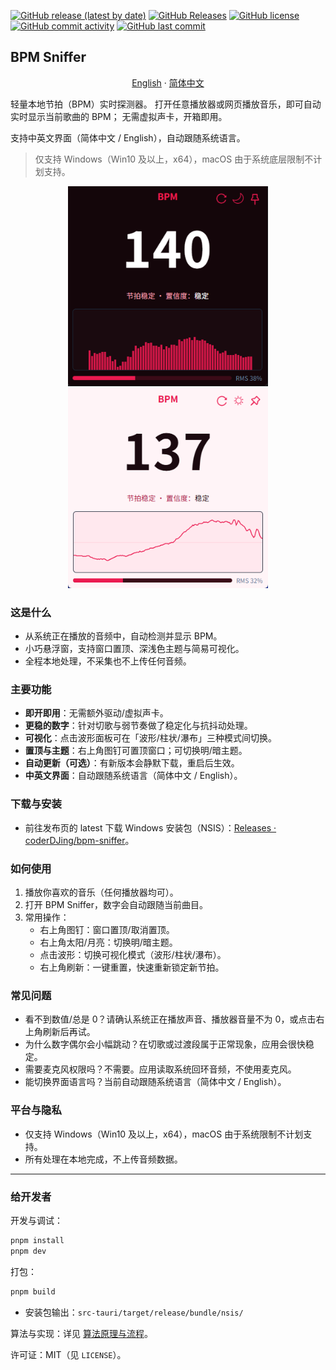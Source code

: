 [![GitHub release (latest by date)](https://img.shields.io/github/v/release/coderDJing/bpm-sniffer)](github.com/coderDJing/bpm-sniffer/releases/latest)
[![GitHub Releases](https://img.shields.io/github/downloads/coderDJing/bpm-sniffer/total?logo=github)](github.com/coderDJing/bpm-sniffer/releases)
[![GitHub license](https://img.shields.io/github/license/coderDJing/bpm-sniffer)](github.com/coderDJing/bpm-sniffer/blob/main/LICENSE)
[![GitHub commit activity](https://img.shields.io/github/commit-activity/m/coderDJing/bpm-sniffer)](github.com/coderDJing/bpm-sniffer/commits/master)
[![GitHub last commit](https://img.shields.io/github/last-commit/coderDJing/bpm-sniffer)](github.com/coderDJing/bpm-sniffer/commits/master)

## BPM Sniffer

<p align="center">
  <a href="/README.md">English</a>
    ·
  <a href="/readme/README_CN.md">简体中文</a>
 </p>

轻量本地节拍（BPM）实时探测器。
打开任意播放器或网页播放音乐，即可自动实时显示当前歌曲的 BPM；
无需虚拟声卡，开箱即用。

支持中英文界面（简体中文 / English），自动跟随系统语言。

> 仅支持 Windows（Win10 及以上，x64），macOS 由于系统底层限制不计划支持。

<p align="center">
  <img src="../screenshot/darkScreenshot.png" alt="Dark mode screenshot" width="320" />
  <img src="../screenshot/lightScreenshot.png" alt="Light mode screenshot" width="320" />
</p>

### 这是什么

- 从系统正在播放的音频中，自动检测并显示 BPM。
- 小巧悬浮窗，支持窗口置顶、深浅色主题与简易可视化。
- 全程本地处理，不采集也不上传任何音频。

### 主要功能

- **即开即用**：无需额外驱动/虚拟声卡。
- **更稳的数字**：针对切歌与弱节奏做了稳定化与抗抖动处理。
- **可视化**：点击波形面板可在「波形/柱状/瀑布」三种模式间切换。
- **置顶与主题**：右上角图钉可置顶窗口；可切换明/暗主题。
- **自动更新（可选）**：有新版本会静默下载，重启后生效。
- **中英文界面**：自动跟随系统语言（简体中文 / English）。

### 下载与安装

- 前往发布页的 latest 下载 Windows 安装包（NSIS）：[Releases · coderDJing/bpm-sniffer](https://github.com/coderDJing/bpm-sniffer/releases/latest)。

### 如何使用

1. 播放你喜欢的音乐（任何播放器均可）。
2. 打开 BPM Sniffer，数字会自动跟随当前曲目。
3. 常用操作：
   - 右上角图钉：窗口置顶/取消置顶。
   - 右上角太阳/月亮：切换明/暗主题。
   - 点击波形：切换可视化模式（波形/柱状/瀑布）。
   - 右上角刷新：一键重置，快速重新锁定新节拍。

### 常见问题

- 看不到数值/总是 0？请确认系统正在播放声音、播放器音量不为 0，或点击右上角刷新后再试。
- 为什么数字偶尔会小幅跳动？在切歌或过渡段属于正常现象，应用会很快稳定。
- 需要麦克风权限吗？不需要。应用读取系统回环音频，不使用麦克风。
 - 能切换界面语言吗？当前自动跟随系统语言（简体中文 / English）。

### 平台与隐私

- 仅支持 Windows（Win10 及以上，x64），macOS 由于系统限制不计划支持。
- 所有处理在本地完成，不上传音频数据。

---

### 给开发者

开发与调试：

```bash
pnpm install
pnpm dev
```

打包：

```bash
pnpm build
```

- 安装包输出：`src-tauri/target/release/bundle/nsis/`

算法与实现：详见 [算法原理与流程](../doc/算法原理与流程.md)。

许可证：MIT（见 `LICENSE`）。


